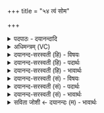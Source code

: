 +++
title = "५४ त्वं सोम"

+++
<details><summary>पदपाठः - दयानन्दादि</summary>

त्वम्। सो॒म॒। पि॒तृभि॒रिति॑ पि॒तृऽभिः॑। सं॒वि॒दा॒न इति॑ सम्ऽविदा॒नः। अनु॑। द्यावा॑पृथि॒वीऽइति॒ द्यावा॑पृथि॒वी। आ। त॒त॒न्थ॒। तस्मै॑। ते॒। इ॒न्दो॒ऽइति॑ इन्दो। ह॒विषा॑। वि॒धे॒म॒। व॒यम्। स्या॒म॒। पत॑यः। र॒यी॒णाम्। ५४।
</details>

<details><summary>अधिमन्त्रम् (VC)</summary>

- सोमो देवता
- शङ्ख ऋषिः
- भुरिक् पङ्क्तिः
- पञ्चमः
</details>

<details><summary>दयानन्द-सरस्वती (हि) - विषयः</summary>

फिर उसी विषय को अगले मन्त्र में कहा है ॥
</details>

<details><summary>दयानन्द-सरस्वती (हि) - पदार्थः</summary>

पदार्थान्वयभाषाः -  हे (सोम) चन्द्रमा के सदृश आनन्दकारक उत्तम सन्तान ! (पितृभिः) ज्ञानयुक्त पितरों के साथ (संविदानः) प्रतिज्ञा करता हुआ जो (त्वम्) तू (अनु, द्यावापृथिवी) सूर्य और पृथिवी के मध्य में धर्मानुकूल आचरण से सुख का (आ, ततन्थ) विस्तार कर। हे (इन्दो) चन्द्रमा के समान प्रियदर्शन ! (तस्मै) उस (ते) तेरे लिये (वयम्) हम लोग (हविषा) लेने-देने योग्य व्यवहार से सुख का (विधेम) विधान करें, जिससे हम लोग (रयीणाम्) धनों के (पतयः) पालन करनेहारे स्वामी (स्याम) हों ॥५४ ॥
</details>

<details><summary>दयानन्द-सरस्वती (हि) - भावार्थः</summary>

भावार्थभाषाः -  हे सन्तानो ! तुम लोग जैसे चन्द्रलोक पृथिवी के चारों और भ्रमण करता हुआ सूर्य की परिक्रमा देता है, वैसे ही माता-पिता आदि के अनुचर होओ, जिससे तुम श्रीमन्त हो जाओ ॥५४ ॥
</details>

<details><summary>दयानन्द-सरस्वती (सं) - विषयः</summary>

पुनस्तमेव विषयमाह ॥
</details>

<details><summary>दयानन्द-सरस्वती (सं) - पदार्थः</summary>

पदार्थान्वयभाषाः -  हे सोम सुसन्तान ! पितृभिः सह संविदानो यस्त्वमनु द्यावापृथिवी सुखमाततन्थ। हे इन्दो ! तस्मै ते वयं हविषा सुखं विधेम यतो रयीणां पतयः स्याम ॥५४ ॥
</details>

<details><summary>दयानन्द-सरस्वती (सं) - भावार्थः</summary>

भावार्थभाषाः -  हे सन्तानाः ! यूयं यथा चन्द्रलोकः पृथिवीमभितो भ्रमन् सन् सूर्यमनुभ्रमति, तथैव पित्रध्यापकादीननुचरत, यतो यूयं श्रीमन्तो भवत ॥५४ ॥
</details>

<details><summary>सविता जोशी ← दयानन्दः (म) - भावार्थः</summary>

भावार्थभाषाः -  हे संतानांनो ! चंद्र जसा पृथ्वीभोवती फिरत फिरत सूर्याभोवती प्रदक्षिणा करतो, तसेच तुम्ही माता व पिता यांचे अनुचर बना व ऐश्वर्यवान व्हा.
</details>
